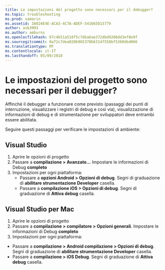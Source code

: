 ```yaml
---
title: Le impostazioni del progetto sono necessari per il debugger?
ms.topic: troubleshooting
ms.prod: xamarin
ms.assetid: 3A024E4E-ACA3-4C7A-ADEF-541665D15779
author: asb3993
ms.author: amburns
ms.openlocfilehash: 67c4b51a518f5c7dba6ae372dbd9206dd3ef8e9f
ms.sourcegitcommit: 0a72c7dea020b965378b6314f558bf5360dbd066
ms.translationtype: MT
ms.contentlocale: it-IT
ms.lasthandoff: 05/09/2018
---
```

# <a name="what-project-settings-are-required-for-the-debugger"></a>Le impostazioni del progetto sono necessari per il debugger?

Affinché il debugger a funzionare come previsto (passaggi dei punti di interruzione, visualizzare i registri di debug e così via), visualizzazione di informazioni di debug e di strumentazione per sviluppatori deve entrambi essere abilitata.

Seguire questi passaggi per verificare le impostazioni di ambiente:

## <a name="visual-studio"></a>Visual Studio
1. Aprire le opzioni di progetto
2. Passare a **compilazione > Avanzate...** Impostare le informazioni di Debug **completo**
3. Impostazioni per ogni piattaforma:
   - Passare a **opzioni Android > Opzioni di debug**. Segni di graduazione di **abilitare strumentazione Developer** casella.
   - Passare a **compilazione iOS > Opzioni di debug**. Segni di graduazione di **Attiva debug** casella.

## <a name="visual-studio-for-mac"></a>Visual Studio per Mac
1. Aprire le opzioni di progetto
2. Passare a **compilazione > compilatore > Opzioni generali**. Impostare le informazioni di Debug **completo**
3. Impostazioni per ogni piattaforma:
  - Passare a **compilazione > Android compilazione > Opzioni di debug**. Segni di graduazione di **abilitare strumentazione Developer** casella.
  - Passare a **compilazione > iOS Debug**. Segni di graduazione di **Attiva debug** casella.

